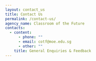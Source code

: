 ```yaml
---
layout: contact_us
title: Contact Us
permalink: /contact-us/
agency_name: Classroom of the Future
contacts:
  - content:
      - phone: ""
      - email: cotf@moe.edu.sg
      - other: ""
    title: General Enquiries & Feedback
---
```

